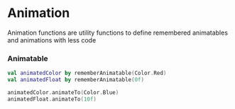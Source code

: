 # Animation

Animation functions are utility functions to define remembered animatables and animations with less code

### Animatable
```kotlin linenums="1"
val animatedColor by rememberAnimatable(Color.Red)
val animatedFloat by rememberAnimatable(0f)

animatedColor.animateTo(Color.Blue)
animatedFloat.animateTo(10f)
```

